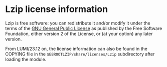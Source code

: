 # Lzip license information

Lzip is free software: you can redistribute it and/or modify it under the 
terms of the [GNU General Public License](https://www.gnu.org/licenses/old-licenses/gpl-2.0.html)
as published by the Free Software Foundation, 
either version 2 of the License, or (at your option) any later version.

From LUMI/23.12 on, the license information can also be found in the COPYING file in 
the `$EBROOTLZIP/share/licenses/Lzip` subdirectory after loading the module.
